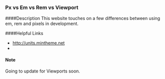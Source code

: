 ### Px vs Em vs Rem vs Viewport

####Description
This website touches on a few differences between using em, rem and pixels in development.

####Helpful Links
- <a href="http://units.mintheme.net">http://units.mintheme.net</a>
- 

#### Note
Going to update for Viewports soon. 

